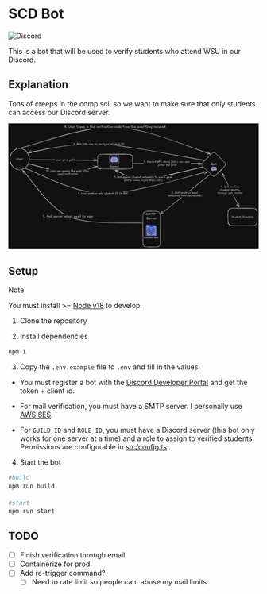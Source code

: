 # SCD Bot

![Discord](https://img.shields.io/badge/SCD-Bot-blue?style=for-the-badge&logo=discord)

This is a bot that will be used to verify students who attend WSU in our Discord.

## Explanation

Tons of creeps in the comp sci, so we want to make sure that only students can access our Discord server.

![diagram](/infra/diagram.png)

## Setup

> [!NOTE]
> You must install >= [Node v18](https://nodejs.org/en) to develop.

1. Clone the repository

2. Install dependencies

```bash
npm i
```

3. Copy the `.env.example` file to `.env` and fill in the values

- You must register a bot with the [Discord Developer Portal](https://discord.com/developers/applications) and get the token + client id.

- For mail verification, you must have a SMTP server. I personally use [AWS SES](https://aws.amazon.com/ses/).

- For `GUILD_ID` and `ROLE_ID`, you must have a Discord server (this bot only works for one server at a time) and a role to assign to verified students. Permissions are configurable in [src/config.ts](src/config.ts).

4. Start the bot

```bash
#build
npm run build

#start
npm run start
```

## TODO

- [ ] Finish verification through email
- [ ] Containerize for prod
- [ ] Add re-trigger command?
  - [ ] Need to rate limit so people cant abuse my mail limits
